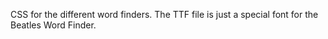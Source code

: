 CSS for the different word finders.
The TTF file is just a special font for the Beatles Word Finder.
